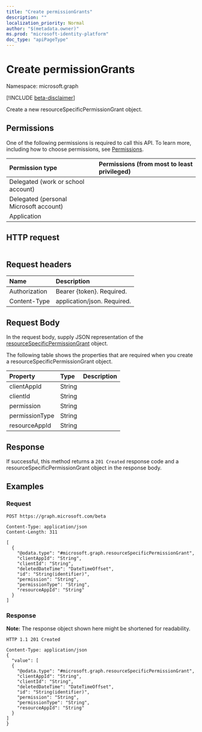 ```yaml
---
title: "Create permissionGrants"
description: ""
localization_priority: Normal
author: "$(metadata.owner)"
ms.prod: "microsoft-identity-platform"
doc_type: "apiPageType"
---
```


# Create permissionGrants

Namespace: microsoft.graph

[!INCLUDE [beta-disclaimer](../../includes/beta-disclaimer.md)]

Create a new resourceSpecificPermissionGrant object.

## Permissions

One of the following permissions is required to call this API. To learn more, including how to choose permissions, see [Permissions](/graph/permissions-reference).

| Permission type                        | Permissions (from most to least privileged) |
| :------------------------------------- | :------------------------------------------ |
| Delegated (work or school account)     |                                             |
| Delegated (personal Microsoft account) |                                             |
| Application                            |                                             |

## HTTP request

<!-- {
  "blockType": "ignored"
}
-->

```http

```

## Request headers

| Name          | Description                 |
| :------------ | :-------------------------- |
| Authorization | Bearer {token}. Required.   |
| Content-Type  | application/json. Required. |

## Request Body

In the request body, supply JSON representation of the [resourceSpecificPermissionGrant](../resources/-resourcespecificpermissiongrant.md) object.

<!-- Actions and Functions -->

<!-- CRUD Methods -->

The following table shows the properties that are required when you create a resourceSpecificPermissionGrant object.

| Property       | Type   | Description |
| :------------- | :----- | :---------- |
| clientAppId    | String |             |
| clientId       | String |             |
| permission     | String |             |
| permissionType | String |             |
| resourceAppId  | String |             |

## Response

If successful, this method returns a `201 Created` response code and a resourceSpecificPermissionGrant object in the response body.

## Examples

### Request

<!-- {
  "blockType": "request",
  "name": "create_permissiongrants"
}
-->

```http
POST https://graph.microsoft.com/beta

Content-Type: application/json
Content-Length: 311

[
  {
    "@odata.type": "#microsoft.graph.resourceSpecificPermissionGrant",
    "clientAppId": "String",
    "clientId": "String",
    "deletedDateTime": "DateTimeOffset",
    "id": "String(identifier)",
    "permission": "String",
    "permissionType": "String",
    "resourceAppId": "String"
  }
]

```

### Response

**Note:** The response object shown here might be shortened for readability.

<!-- {
  "blockType": "response",
  "truncated": true,
  "@odata.type": "$(this.ReturnTypeFullName)"
}
-->

```http
HTTP 1.1 201 Created

Content-Type: application/json
{
  "value": [
  {
    "@odata.type": "#microsoft.graph.resourceSpecificPermissionGrant",
    "clientAppId": "String",
    "clientId": "String",
    "deletedDateTime": "DateTimeOffset",
    "id": "String(identifier)",
    "permission": "String",
    "permissionType": "String",
    "resourceAppId": "String"
  }
]
}

```
